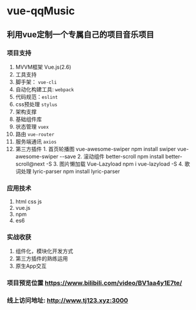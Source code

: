 # vue-qqMusic
## 利用vue定制一个专属自己的项目音乐项目
### 项目支持
1. MVVM框架 Vue.js(2.6)
2. 工具支持
  1. 脚手架： `vue-cli`
  2. 自动化构建工具: `webpack`
  3. 代码规范：`eslint`
  4. css预处理 `stylus`
3. 架构支撑
  1. 基础组件库
  2. 状态管理 `vuex`
  3. 路由 `vue-router`
  4. 服务端通讯 `axios`
  5. 第三方插件
    1. 首页轮播图 vue-awesome-swiper
        npm install swiper vue-awesome-swiper --save
    2. 滚动组件 better-scroll
        npm install better-scroll@next -S
    3. 图片懒加载 Vue-Lazyload
        npm i vue-lazyload -S
    4. 歌词处理 lyric-parser 
       npm install lyric-parser
### 应用技术
1. html css js
2. vue.js
3. npm
4. es6
### 实战收获
1. 组件化，模块化开发方式
2. 第三方插件的熟练运用
3. 原生App交互
### 项目预览位置  https://www.bilibili.com/video/BV1aa4y1E7te/
###  线上访问地址:  http://www.tj123.xyz:3000
